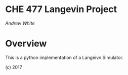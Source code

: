 CHE 477 Langevin Project
====

*Andrew White*

Overview
======

This is a python implementation of a Langeivn Simulator.


(c) 2017